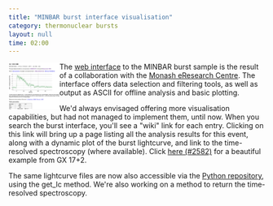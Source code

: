 ```yaml
---
title: "MINBAR burst interface visualisation"
category: thermonuclear bursts
layout: null
time: 02:00
---
```

<!-- converted from blosxom format post using convert.pl dkg 22.1.2022 -->
<img src="images/burstplot.png" width="100" align="left">
The <a href="http://burst.sci.monash.edu">web interface</a> to the MINBAR
burst sample is the result of a collaboration with the 
<a href="https://www.monash.edu/researchinfrastructure/eresearch">Monash
eResearch Centre</a>. The interface offers data selection and filtering tools,
as well as output as ASCII for offline analysis and basic plotting.</p>
<p>We'd always envisaged offering more visualisation capabilities, but 
had not managed to implement them, until now. When you search the burst 
interface, you'll see a "wiki" link for each entry. Clicking on this link
will bring up a page listing all the analysis results for this event, along
with a dynamic plot of the burst lightcurve, and link to the time-resolved
spectroscopy (where available). Click
<a href="https://burst.sci.monash.edu/wiki/index.php?n=MINBAR.2582">here (#2582)</a>
for a beautiful example from GX 17+2.</p>
<p>The same lightcurve files are now also accessible via the 
<a href="https://github.com/outs1der/minbar">Python repository</a>, using the
get_lc method. We're also working on a method to return the time-resolved
spectroscopy. </p>
